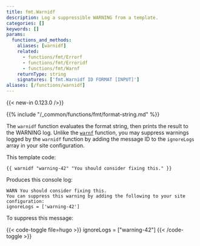 ```yaml
---
title: fmt.Warnidf
description: Log a suppressible WARNING from a template.
categories: []
keywords: []
params:
  functions_and_methods:
    aliases: [warnidf]
    related:
      - functions/fmt/Errorf
      - functions/fmt/Erroridf
      - functions/fmt/Warnf
    returnType: string
    signatures: ['fmt.Warnidf ID FORMAT [INPUT]']
aliases: [/functions/warnidf]
---
```


{{< new-in 0.123.0 />}}

{{% include "/_common/functions/fmt/format-string.md" %}}

The `warnidf` function evaluates the format string, then prints the result to the WARNING log. Unlike the [`warnf`] function, you may suppress warnings logged by the `warnidf` function by adding the message ID to the `ignoreLogs` array in your site configuration.

This template code:

```go-html-template
{{ warnidf "warning-42" "You should consider fixing this." }}
```

Produces this console log:

```text
WARN You should consider fixing this.
You can suppress this warning by adding the following to your site configuration:
ignoreLogs = ['warning-42']
```

To suppress this message:

{{< code-toggle file=hugo >}}
ignoreLogs = ["warning-42"]
{{< /code-toggle >}}

[`warnf`]: /functions/fmt/warnf/
